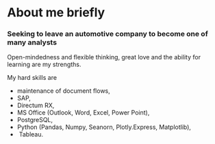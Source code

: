 # About me briefly

### Seeking to leave an automotive company to become one of many analysts

Open-mindedness and flexible thinking, great love and the ability for learning are my strengths. 

My hard skills are 
- maintenance of document flows,
- SAP, 
- Directum RX,
- MS Office (Outlook, Word, Excel, Power Point),
- PostgreSQL,
- Python (Pandas, Numpy, Seanorn, Plotly.Express, Matplotlib),
-  Tableau. 
